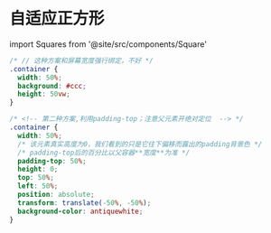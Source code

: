 # 自适应正方形

import Squares from '@site/src/components/Square'

<Squares/>

```css
/* // 这种方案和屏幕宽度强行绑定，不好 */
.container {
  width: 50%;
  background: #ccc;
  height: 50vw;
}

/* <!-- 第二种方案,利用padding-top；注意父元素开绝对定位  --> */
.container {
  width: 50%;
  /* 该元素真实高度为0，我们看到的只是它往下偏移而露出的padding背景色 */
  /* padding-top后的百分比以父容器**宽度**为准 */
  padding-top: 50%;
  height: 0;
  top: 50%;
  left: 50%;
  position: absolute;
  transform: translate(-50%, -50%);
  background-color: antiquewhite;
}
```
